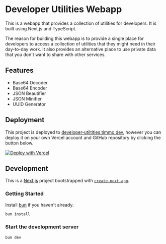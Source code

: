 # Developer Utilities Webapp

This is a webapp that provides a collection of utilities for developers. It is built using Next.js and TypeScript.

The reason for building this webapp is to provide a single place for developers to access a collection of utilities that they might need in their day-to-day work. It also provides an alternative place to use private data that you don't want to share with other services.

## Features

- Base64 Decoder
- Base64 Encoder
- JSON Beautifier
- JSON Minifier
- UUID Generator

## Deployment

This project is deployed to [developer-utiltities.timmo.dev](https://developer-utiltities.timmo.dev), however you can deploy it on your own Vercel account and GitHub repository by clicking the button below.

[![Deploy with Vercel](https://vercel.com/button)](https://vercel.com/new/clone?repository-url=https%3A%2F%2Fgithub.com%2Ftimmo001%2Fdeveloper-utilities-webapp&project-name=developer-utilities-webapp&repository-name=developer-utilities-webapp&demo-title=Developer%20Utiltities%20Webapp&demo-url=https%3A%2F%2Fdeveloper-utiltities.timmo.dev)

## Development

This is a [Next.js](https://nextjs.org/) project bootstrapped with [`create-next-app`](https://github.com/vercel/next.js/tree/canary/packages/create-next-app).

### Getting Started

Install [bun](https://bun.sh) if you haven't already.

```bash
bun install
```

### Start the development server

```bash
bun dev
```
